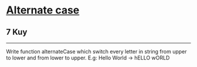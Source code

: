 <h1><a href="https://www.codewars.com/kata/57a62154cf1fa5b25200031e">Alternate case</a></h1>
<h2>7 Kuy</h2>
<hr>
<p>Write function alternateCase which switch every letter in string from upper to lower and from lower to upper. 
E.g: Hello World -> hELLO wORLD</p>